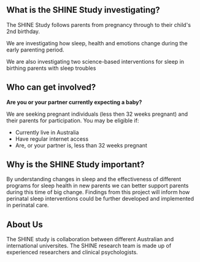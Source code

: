 ## What is the SHINE Study investigating?
The SHINE Study follows parents from pregnancy through to their child's 2nd birthday. 

We are investigating how sleep, health and emotions change during the early parenting period. 

We are also investigating two science-based interventions for sleep in birthing parents with sleep troubles

## Who can get involved?
**Are you or your partner currently expecting a baby?**

We are seeking pregnant individuals (less then 32 weeks pregnant) and their parents for participation. You may be eligible if:
* Currently live in Australia
* Have regular internet access
* Are, or your partner is, less than 32 weeks pregnant

## Why is the SHINE Study important?
By understanding changes in sleep and the effectiveness of different programs for sleep health in new parents we can better support parents during this time of big change. Findings from this project will inform how perinatal sleep interventions could be further developed and implemented in perinatal care.

## About Us

The SHINE study is collaboration between different Australian and international universites. The SHINE research team is made up of experienced researchers and clinical psychologists. 
